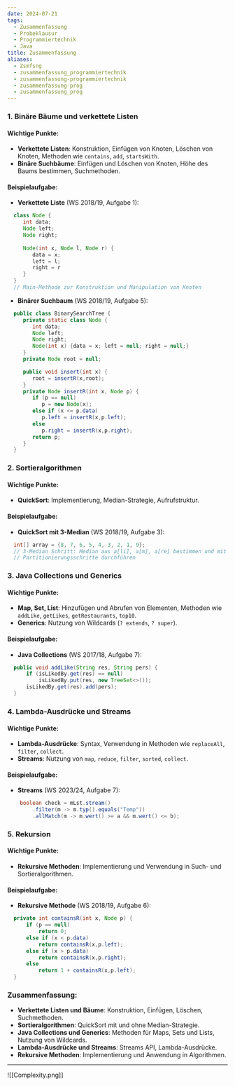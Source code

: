 ```yaml
---
date: 2024-07-21
tags:
  - Zusammenfassung
  - Probeklausur
  - Programmiertechnik
  - Java
title: Zusammenfassung
aliases:
  - Zsmfsng
  - zusammenfassung_programmiertechnik
  - zusammenfassung-programmiertechnik
  - zusammenfassung-prog
  - zusammenfassung_prog
---
```


### 1. Binäre Bäume und verkettete Listen
#### Wichtige Punkte:
- **Verkettete Listen**: Konstruktion, Einfügen von Knoten, Löschen von Knoten, Methoden wie `contains`, `add`, `startsWith`.
- **Binäre Suchbäume**: Einfügen und Löschen von Knoten, Höhe des Baums bestimmen, Suchmethoden.
  
#### Beispielaufgabe:
- **Verkettete Liste** (WS 2018/19, Aufgabe 1):
```java
  class Node { 
     int data; 
     Node left; 
     Node right; 
     
     Node(int x, Node l, Node r) { 
        data = x;  
        left = l;  
        right = r 
     } 
  }
  // Main-Methode zur Konstruktion und Manipulation von Knoten
```
- **Binärer Suchbaum** (WS 2018/19, Aufgabe 5):
```java
  public class BinarySearchTree { 
     private static class Node { 
        int data; 
        Node left; 
        Node right; 
        Node(int x) {data = x; left = null; right = null;} 
     } 
     private Node root = null; 

     public void insert(int x) { 
        root = insertR(x,root); 
     }
     private Node insertR(int x, Node p) { 
        if (p == null) 
           p = new Node(x); 
        else if (x <= p.data) 
           p.left = insertR(x,p.left); 
        else 
           p.right = insertR(x,p.right); 
        return p; 
     }
  }
```

### 2. Sortieralgorithmen
#### Wichtige Punkte:
- **QuickSort**: Implementierung, Median-Strategie, Aufrufstruktur.
  
#### Beispielaufgabe:
- **QuickSort mit 3-Median** (WS 2018/19, Aufgabe 3):
```java
  int[] array = {8, 7, 6, 5, 4, 3, 2, 1, 9};
  // 3-Median Schritt: Median aus a[li], a[m], a[re] bestimmen und mit a[re] vertauschen
  // Partitionierungsschritte durchführen
```

### 3. Java Collections und Generics
#### Wichtige Punkte:
- **Map, Set, List**: Hinzufügen und Abrufen von Elementen, Methoden wie `addLike`, `getLikes`, `getRestaurants`, `top10`.
- **Generics**: Nutzung von Wildcards (`? extends`, `? super`).
  
#### Beispielaufgabe:
- **Java Collections** (WS 2017/18, Aufgabe 7):
```java
  public void addLike(String res, String pers) {
      if (isLikedBy.get(res) == null)
          isLikedBy.put(res, new TreeSet<>());
      isLikedBy.get(res).add(pers);
  }
```

### 4. Lambda-Ausdrücke und Streams
#### Wichtige Punkte:
- **Lambda-Ausdrücke**: Syntax, Verwendung in Methoden wie `replaceAll`, `filter`, `collect`.
- **Streams**: Nutzung von `map`, `reduce`, `filter`, `sorted`, `collect`.
  
#### Beispielaufgabe:
- **Streams** (WS 2023/24, Aufgabe 7):
```java
	boolean check = mLst.stream()
		.filter(m -> m.typ().equals("Temp"))
		.allMatch(m -> m.wert() >= a && m.wert() <= b);
```

### 5. Rekursion
#### Wichtige Punkte:
- **Rekursive Methoden**: Implementierung und Verwendung in Such- und Sortieralgorithmen.
  
#### Beispielaufgabe:
- **Rekursive Methode** (WS 2018/19, Aufgabe 6):
```java
  private int containsR(int x, Node p) { 
      if (p == null) 
          return 0; 
      else if (x < p.data) 
          return containsR(x,p.left); 
      else if (x > p.data) 
          return containsR(x,p.right); 
      else 
          return 1 + containsR(x,p.left); 
  }
```

### Zusammenfassung:
- **Verkettete Listen und Bäume**: Konstruktion, Einfügen, Löschen, Suchmethoden.
- **Sortieralgorithmen**: QuickSort mit und ohne Median-Strategie.
- **Java Collections und Generics**: Methoden für Maps, Sets und Lists, Nutzung von Wildcards.
- **Lambda-Ausdrücke und Streams**: Streams API, Lambda-Ausdrücke.
- **Rekursive Methoden**: Implementierung und Anwendung in Algorithmen.



---
![[Complexity.png]]
